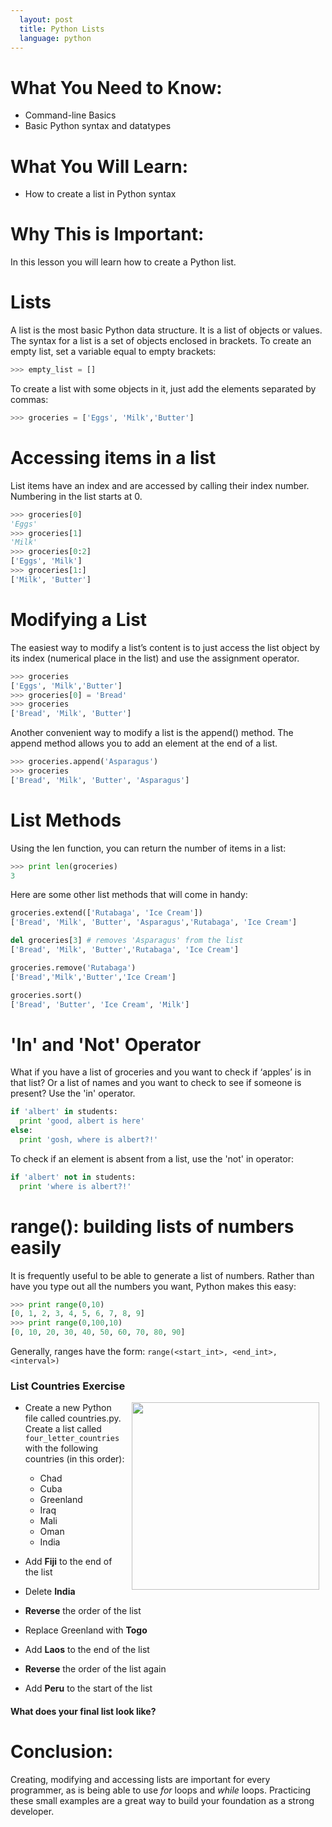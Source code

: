 ```yaml
---
  layout: post
  title: Python Lists
  language: python
---
```

# What You Need to Know:
+ Command-line Basics
+ Basic Python syntax and datatypes

# What You Will Learn:
+ How to create a list in Python syntax

# Why This is Important:
In this lesson you will learn how to create a Python list.

# Lists
A list is the most basic Python data structure. It is a list of objects or values. The syntax for a list is a set of objects enclosed in brackets. To create an empty list, set a variable equal to empty brackets:

```python
>>> empty_list = []
```
To create a list with some objects in it, just add the elements separated by commas:

```python
>>> groceries = ['Eggs', 'Milk','Butter']
```

# Accessing items in a list
List items have an index and are accessed by calling their index number. Numbering in the list starts at 0.

```python
>>> groceries[0]
'Eggs'
>>> groceries[1]
'Milk'
>>> groceries[0:2]
['Eggs', 'Milk']
>>> groceries[1:]
['Milk', 'Butter']
```

# Modifying a List
The easiest way to modify a list’s content is to just access the list object by its index (numerical place in the list) and use the assignment operator.

```python
>>> groceries
['Eggs', 'Milk','Butter']
>>> groceries[0] = 'Bread'
>>> groceries
['Bread', 'Milk', 'Butter']
```
Another convenient way to modify a list is the append() method. The append method allows you to add an element at the end of a list.

```python
>>> groceries.append('Asparagus')
>>> groceries
['Bread', 'Milk', 'Butter', 'Asparagus']
```

# List Methods
Using the len function, you can return the number of items in a list:

```python
>>> print len(groceries)
3
```
Here are some other list methods that will come in handy:

```python
groceries.extend(['Rutabaga', 'Ice Cream'])
['Bread', 'Milk', 'Butter', 'Asparagus','Rutabaga', 'Ice Cream']

del groceries[3] # removes 'Asparagus' from the list
['Bread', 'Milk', 'Butter','Rutabaga', 'Ice Cream']

groceries.remove('Rutabaga')
['Bread','Milk','Butter','Ice Cream']

groceries.sort()
['Bread', 'Butter', 'Ice Cream', 'Milk']
```

# 'In' and 'Not' Operator
What if you have a list of groceries and you want to check if ‘apples’ is in that list? Or a list of names and you want to check to see if someone is present? Use the 'in' operator.

```python
if 'albert' in students:
  print 'good, albert is here'
else:
  print 'gosh, where is albert?!'
```
To check if an element is absent from a list, use the 'not' in operator:

```python
if 'albert' not in students:
  print 'where is albert?!'
```

# range(): building lists of numbers easily
It is frequently useful to be able to generate a list of numbers. Rather than have you type out all the numbers you want, Python makes this easy:

```python
>>> print range(0,10)
[0, 1, 2, 3, 4, 5, 6, 7, 8, 9]
>>> print range(0,100,10)
[0, 10, 20, 30, 40, 50, 60, 70, 80, 90]
```
Generally, ranges have the form:
`range(<start_int>, <end_int>, <interval>)`

### List Countries Exercise
<img src="https://s3.amazonaws.com/after-school-assets/globe.jpeg" align="right" width="300px" hspace="10">

+ Create a new Python file called countries.py. Create a list called `four_letter_countries` with the following countries (in this order):
	- Chad
	- Cuba
	- Greenland
	- Iraq
	- Mali
	- Oman
	- India

+ Add **Fiji** to the end of the list

+ Delete **India**

+ **Reverse** the order of the list

+ Replace Greenland with **Togo**

+ Add **Laos** to the end of the list

+ **Reverse** the order of the list again

+ Add **Peru** to the start of the list

#### What does your final list look like?


# Conclusion:
Creating, modifying and accessing lists are important for every programmer, as is being able to use _for_ loops and _while_ loops. Practicing these small examples are a great way to build your foundation as a strong developer.
